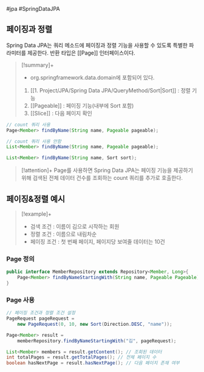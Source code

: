 #jpa #SpringDataJPA 

## 페이징과 정렬

Spring Data JPA는 쿼리 메소드에 페이징과 정렬 기능을 사용할 수 있도록 특별한 파라미터를 제공한다. 반환 타입은 [[Page]] 인터페이스이다.

> [!summary]+ 
> + org.springframework.data.domain에 포함되어 있다.
> 1. [[1. Project/JPA/Spring Data JPA/QueryMethod/Sort|Sort]] : 정렬 기능
> 2. [[Pageable]] : 페이징 기능(내부에 Sort 포함)
> 3. [[Slice]] : 다음 페이지 확인

```java
// count 쿼리 사용
Page<Member> findByName(String name, Pageable pageable);

// count 쿼리 사용 안함
List<Member> findByName(String name, Pageable pageable);

List<Member> findByName(String name, Sort sort);
```

> [!attention]+ 
> Page를 사용하면 Spring Data JPA는 페이징 기능을 제공하기 위해 검색된 전체 데이터 건수를 조회하는 count 쿼리를 추가로 호출한다.

## 페이징&정렬 예시
> [!example]+ 
> + 검색 조건 : 이름이 김으로 시작하는 회원
> + 정렬 조건 : 이름으로 내림차순
> + 페이징 조건 : 첫 번째 페이지, 페이지당 보여줄 데이터는 10건


### Page 정의
```java
public interface MemberRepository extends Repository<Member, Long>{
	Page<Member> findByNameStartingWith(String name, Pageable Pageable);
}
```

### Page 사용
```java
// 페이징 조건과 정렬 조건 설정
PageRequest pageRequest = 
	new PageRequest(0, 10, new Sort(Direction.DESC, "name"));

Page<Member> result = 
	memberRepository.findByNameStartingWith("김", pageRequest);

List<Member> members = result.getContent(); // 조회된 데이터
int totalPages = result.getTotalPages(); // 전체 페이지 수
boolean hasNextPage = result.hasNextPage(); // 다음 페이지 존재 여부
```